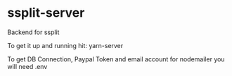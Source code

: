 # ssplit-server
Backend for ssplit

To get it up and running hit:
yarn-server

To get DB Connection, Paypal Token and email account for nodemailer you will need .env
